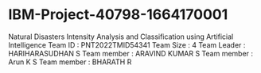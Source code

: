 # IBM-Project-40798-1664170001
Natural Disasters Intensity Analysis and Classification using Artificial Intelligence
Team ID : PNT2022TMID54341
Team Size : 4
Team Leader : HARIHARASUDHAN S
Team member : ARAVIND KUMAR S
Team member : Arun K S
Team member : BHARATH R
